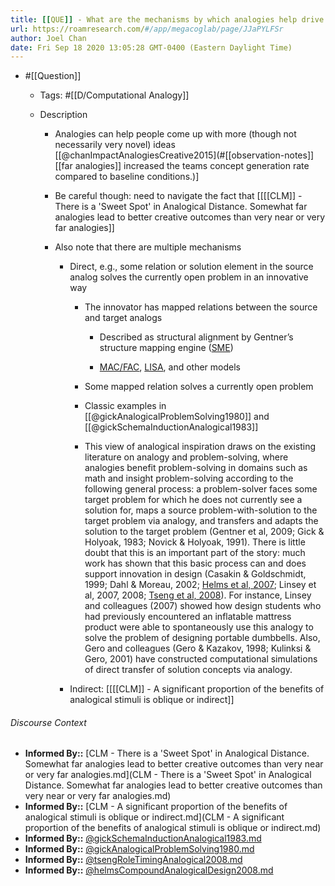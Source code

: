 ```yaml
---
title: [[QUE]] - What are the mechanisms by which analogies help drive creative breakthroughs?
url: https://roamresearch.com/#/app/megacoglab/page/JJaPYLFSr
author: Joel Chan
date: Fri Sep 18 2020 13:05:28 GMT-0400 (Eastern Daylight Time)
---
```


- #[[Question]]

    - Tags: #[[D/Computational Analogy]]

    - Description

        - Analogies can help people come up with more (though not necessarily very novel) ideas [[@chanImpactAnalogiesCreative2015](#[[observation-notes]] [[far analogies]] increased the teams concept generation rate compared to baseline conditions.)]

        - Be careful though: need to navigate the fact that [[[[CLM]] - There is a 'Sweet Spot' in Analogical Distance. Somewhat far analogies lead to better creative outcomes than very near or very far analogies]]

        - Also note that there are multiple mechanisms

            - Direct, e.g., some relation or solution element in the source analog solves the currently open problem in an innovative way

                - The innovator has mapped relations between the source and target analogs

                    - Described as structural alignment by Gentner’s structure mapping engine ([SME]([[tmodel/SME]]))

                    - [MAC/FAC]([[tmodel/MAC-FAC]]), [LISA]([[tmodel/LISA]]), and other models

                - Some mapped relation solves a currently open problem

                - Classic examples in [[@gickAnalogicalProblemSolving1980]] and [[@gickSchemaInductionAnalogical1983]]

                - This view of analogical inspiration draws on the existing literature on analogy and problem-solving, where analogies benefit problem-solving in domains such as math and insight problem-solving according to the following general process: a problem-solver faces some target problem for which he does not currently see a solution for, maps a source problem-with-solution to the target problem via analogy, and transfers and adapts the solution to the target problem (Gentner et al, 2009; Gick & Holyoak, 1983; Novick & Holyoak, 1991). There is little doubt that this is an important part of the story: much work has shown that this basic process can and does support innovation in design (Casakin & Goldschmidt, 1999; Dahl & Moreau, 2002; [Helms et al, 2007]([[@helmsCompoundAnalogicalDesign2008]]); Linsey et al, 2007, 2008; [Tseng et al, 2008]([[@tsengRoleTimingAnalogical2008]])). For instance, Linsey and colleagues (2007) showed how design students who had previously encountered an inflatable mattress product were able to spontaneously use this analogy to solve the problem of designing portable dumbbells. Also, Gero and colleagues (Gero & Kazakov, 1998; Kulinksi & Gero, 2001) have constructed computational simulations of direct transfer of solution concepts via analogy.

            - Indirect: [[[[CLM]] - A significant proportion of the benefits of analogical stimuli is oblique or indirect]]

###### Discourse Context

- **Informed By::** [CLM - There is a 'Sweet Spot' in Analogical Distance. Somewhat far analogies lead to better creative outcomes than very near or very far analogies.md](CLM - There is a 'Sweet Spot' in Analogical Distance. Somewhat far analogies lead to better creative outcomes than very near or very far analogies.md)
- **Informed By::** [CLM - A significant proportion of the benefits of analogical stimuli is oblique or indirect.md](CLM - A significant proportion of the benefits of analogical stimuli is oblique or indirect.md)
- **Informed By::** [@gickSchemaInductionAnalogical1983.md](@gickSchemaInductionAnalogical1983.md)
- **Informed By::** [@gickAnalogicalProblemSolving1980.md](@gickAnalogicalProblemSolving1980.md)
- **Informed By::** [@tsengRoleTimingAnalogical2008.md](@tsengRoleTimingAnalogical2008.md)
- **Informed By::** [@helmsCompoundAnalogicalDesign2008.md](@helmsCompoundAnalogicalDesign2008.md)

